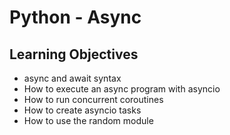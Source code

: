 # Python - Async

## Learning Objectives
- async and await syntax
- How to execute an async program with asyncio
- How to run concurrent coroutines
- How to create asyncio tasks
- How to use the random module